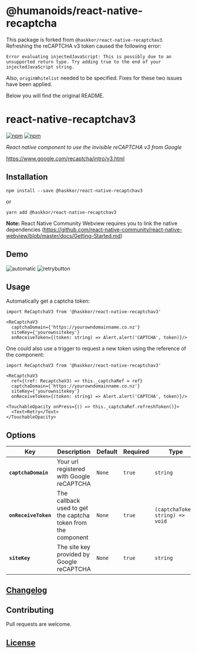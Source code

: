 # @humanoids/react-native-recaptcha

This package is forked from `@haskkor/react-native-recaptchav3`. Refreshing the reCAPTCHA v3 token caused the following error:

```
Error evaluating injectedJavaScript: This is possibly due to an unsupported return type. Try adding true to the end of your injectedJavaScript string.
```

Also, `originWhitelist` needed to be specified. Fixes for these two issues have been applied.

Below you will find the original README.

# react-native-recaptchav3

[![npm](https://img.shields.io/npm/v/@haskkor/react-native-recaptchav3.svg)](https://www.npmjs.com/package/@haskkor/react-native-recaptchav3) [![npm](https://img.shields.io/npm/dt/@haskkor/react-native-recaptchav3.svg)](https://www.npmjs.com/package/@haskkor/react-native-recaptchav3)

_React native component to use the invisible reCAPTCHA v3 from Google_

https://www.google.com/recaptcha/intro/v3.html

## Installation

```
npm install --save @haskkor/react-native-recaptchav3
```

or

```
yarn add @haskkor/react-native-recaptchav3
```

**Note:** React Native Community Webview requires you to link the native dependencies (https://github.com/react-native-community/react-native-webview/blob/master/docs/Getting-Started.md)

## Demo

![automatic](https://user-images.githubusercontent.com/10620919/48578194-e1022c80-e97d-11e8-8bb9-6e96a8a25aec.gif) ![retrybutton](https://user-images.githubusercontent.com/10620919/48578212-ed868500-e97d-11e8-95ab-1d5ec0280b8f.gif)

## Usage

Automatically get a captcha token:

```
import ReCaptchaV3 from '@haskkor/react-native-recaptchav3'

<ReCaptchaV3
  captchaDomain={'https://yourowndomainname.co.nz'}
  siteKey={'yourownsitekey'}
  onReceiveToken={(token: string) => Alert.alert('CAPTCHA', token)}/>
```

One could also use a trigger to request a new token using the reference of the component:

```
import ReCaptchaV3 from '@haskkor/react-native-recaptchav3'

<ReCaptchaV3
  ref={(ref: RecaptchaV3) => this._captchaRef = ref}
  captchaDomain={'https://yourowndomainname.co.nz'}
  siteKey={'yourownsitekey'}
  onReceiveToken={(token: string) => Alert.alert('CAPTCHA', token)}/>

<TouchableOpacity onPress={() => this._captchaRef.refreshToken()}>
  <Text>Retry</Text>
</TouchableOpacity>
```

## Options

| Key                  | Description                                                   | Default | Required | Type                             |
| -------------------- | ------------------------------------------------------------- | ------- | -------- | -------------------------------- |
| **`captchaDomain`**  | Your url registered with Google reCAPTCHA                     | `None`  | `true`   | `string`                         |
| **`onReceiveToken`** | The callback used to get the captcha token from the component | `None`  | `true`   | `(captchaToken: string) => void` |
| **`siteKey`**        | The site key provided by Google reCAPTCHA                     | `None`  | `true`   | `string`                         |

## [Changelog](https://github.com/Haskkor/react-native-recaptchav3/blob/master/CHANGELOG.md)

## Contributing

Pull requests are welcome.

## [License](https://github.com/Haskkor/react-native-recaptchav3/blob/master/LICENSE)

